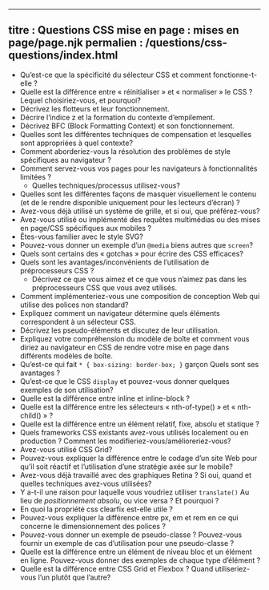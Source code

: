 ***

## titre : Questions CSS&#xA;mise en page : mises en page/page.njk&#xA;permalien : /questions/css-questions/index.html

*   Qu’est-ce que la spécificité du sélecteur CSS et comment fonctionne-t-elle ?
*   Quelle est la différence entre « réinitialiser » et « normaliser » le CSS ? Lequel choisiriez-vous, et pourquoi?
*   Décrivez les flotteurs et leur fonctionnement.
*   Décrire l’indice z et la formation du contexte d’empilement.
*   Décrivez BFC (Block Formatting Context) et son fonctionnement.
*   Quelles sont les différentes techniques de compensation et lesquelles sont appropriées à quel contexte?
*   Comment aborderiez-vous la résolution des problèmes de style spécifiques au navigateur ?
*   Comment servez-vous vos pages pour les navigateurs à fonctionnalités limitées ?
    *   Quelles techniques/processus utilisez-vous?
*   Quelles sont les différentes façons de masquer visuellement le contenu (et de le rendre disponible uniquement pour les lecteurs d’écran) ?
*   Avez-vous déjà utilisé un système de grille, et si oui, que préférez-vous?
*   Avez-vous utilisé ou implémenté des requêtes multimédias ou des mises en page/CSS spécifiques aux mobiles ?
*   Êtes-vous familier avec le style SVG?
*   Pouvez-vous donner un exemple d’un `@media` biens autres que `screen`?
*   Quels sont certains des « gotchas » pour écrire des CSS efficaces?
*   Quels sont les avantages/inconvénients de l’utilisation de préprocesseurs CSS ?
    *   Décrivez ce que vous aimez et ce que vous n’aimez pas dans les préprocesseurs CSS que vous avez utilisés.
*   Comment implémenteriez-vous une composition de conception Web qui utilise des polices non standard?
*   Expliquez comment un navigateur détermine quels éléments correspondent à un sélecteur CSS.
*   Décrivez les pseudo-éléments et discutez de leur utilisation.
*   Expliquez votre compréhension du modèle de boîte et comment vous diriez au navigateur en CSS de rendre votre mise en page dans différents modèles de boîte.
*   Qu’est-ce qui fait `* { box-sizing: border-box; }` garçon Quels sont ses avantages ?
*   Qu’est-ce que le CSS `display` et pouvez-vous donner quelques exemples de son utilisation?
*   Quelle est la différence entre inline et inline-block ?
*   Quelle est la différence entre les sélecteurs « nth-of-type() » et « nth-child() » ?
*   Quelle est la différence entre un élément relatif, fixe, absolu et statique ?
*   Quels frameworks CSS existants avez-vous utilisés localement ou en production ? Comment les modifieriez-vous/amélioreriez-vous?
*   Avez-vous utilisé CSS Grid?
*   Pouvez-vous expliquer la différence entre le codage d’un site Web pour qu’il soit réactif et l’utilisation d’une stratégie axée sur le mobile?
*   Avez-vous déjà travaillé avec des graphiques Retina ? Si oui, quand et quelles techniques avez-vous utilisées?
*   Y a-t-il une raison pour laquelle vous voudriez utiliser `translate()` Au lieu de *positionnement absolu*, ou vice versa ? Et pourquoi ?
*   En quoi la propriété css clearfix est-elle utile ?
*   Pouvez-vous expliquer la différence entre px, em et rem en ce qui concerne le dimensionnement des polices ?
*   Pouvez-vous donner un exemple de pseudo-classe ? Pouvez-vous fournir un exemple de cas d’utilisation pour une pseudo-classe ?
*   Quelle est la différence entre un élément de niveau bloc et un élément en ligne. Pouvez-vous donner des exemples de chaque type d’élément ?
*   Quelle est la différence entre CSS Grid et Flexbox ? Quand utiliseriez-vous l’un plutôt que l’autre?
